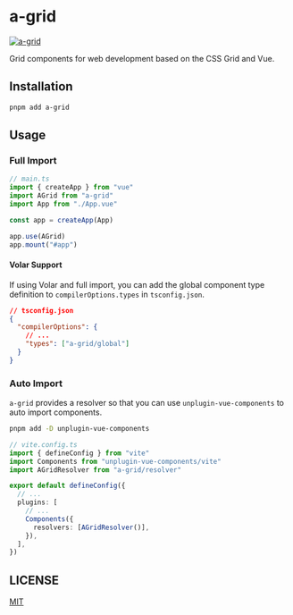 # a-grid

[![a-grid](https://img.shields.io/npm/v/a-grid.svg)](https://npmjs.com/package/a-grid)

Grid components for web development based on the CSS Grid and Vue.

## Installation

```bash
pnpm add a-grid
```

## Usage

### Full Import

```ts
// main.ts
import { createApp } from "vue"
import AGrid from "a-grid"
import App from "./App.vue"

const app = createApp(App)

app.use(AGrid)
app.mount("#app")
```

#### Volar Support

If using Volar and full import, you can add the global component type definition to `compilerOptions.types` in `tsconfig.json`.

```json
// tsconfig.json
{
  "compilerOptions": {
    // ...
    "types": ["a-grid/global"]
  }
}
```

### Auto Import

`a-grid` provides a resolver so that you can use `unplugin-vue-components` to auto import components.

```bash
pnpm add -D unplugin-vue-components
```

```ts
// vite.config.ts
import { defineConfig } from "vite"
import Components from "unplugin-vue-components/vite"
import AGridResolver from "a-grid/resolver"

export default defineConfig({
  // ...
  plugins: [
    // ...
    Components({
      resolvers: [AGridResolver()],
    }),
  ],
})
```

## LICENSE

[MIT](./LICENSE)
